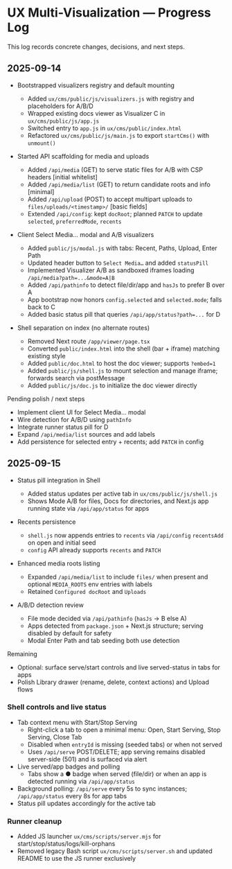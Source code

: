 # UX Multi-Visualization — Progress Log

This log records concrete changes, decisions, and next steps.

## 2025-09-14

- Bootstrapped visualizers registry and default mounting
  - Added `ux/cms/public/js/visualizers.js` with registry and placeholders for A/B/D
  - Wrapped existing docs viewer as Visualizer C in `ux/cms/public/js/app.js`
  - Switched entry to `app.js` in `ux/cms/public/index.html`
  - Refactored `ux/cms/public/js/main.js` to export `startCms()` with `unmount()`

- Started API scaffolding for media and uploads
  - Added `/api/media` (GET) to serve static files for A/B with CSP headers [initial whitelist]
  - Added `/api/media/list` (GET) to return candidate roots and info [minimal]
  - Added `/api/upload` (POST) to accept multipart uploads to `files/uploads/<timestamp>/` [basic fields]
  - Extended `/api/config`: kept `docRoot`; planned `PATCH` to update `selected`, `preferredMode`, `recents`

- Client Select Media… modal and A/B visualizers
  - Added `public/js/modal.js` with tabs: Recent, Paths, Upload, Enter Path
  - Updated header button to `Select Media…` and added `statusPill`
  - Implemented Visualizer A/B as sandboxed iframes loading `/api/media?path=...&mode=A|B`
  - Added `/api/pathinfo` to detect file/dir/app and `hasJs` to prefer B over A
  - App bootstrap now honors `config.selected` and `selected.mode`; falls back to C
  - Added basic status pill that queries `/api/app/status?path=...` for D

- Shell separation on index (no alternate routes)
  - Removed Next route `/app/viewer/page.tsx`
  - Converted `public/index.html` into the shell (bar + iframe) matching existing style
  - Added `public/doc.html` to host the doc viewer; supports `?embed=1`
  - Added `public/js/shell.js` to mount selection and manage iframe; forwards search via postMessage
  - Added `public/js/doc.js` to initialize the doc viewer directly


Pending polish / next steps
- Implement client UI for Select Media… modal
- Wire detection for A/B/D using `pathInfo`
- Integrate runner status pill for D
- Expand `/api/media/list` sources and add labels
- Add persistence for selected entry + recents; add `PATCH` in config

## 2025-09-15

- Status pill integration in Shell
  - Added status updates per active tab in `ux/cms/public/js/shell.js`
  - Shows Mode A/B for files, Docs for directories, and Next.js app running state via `/api/app/status` for apps

- Recents persistence
  - `shell.js` now appends entries to `recents` via `/api/config` `recentsAdd` on open and initial seed
  - `config` API already supports `recents` and `PATCH`

- Enhanced media roots listing
  - Expanded `/api/media/list` to include `files/` when present and optional `MEDIA_ROOTS` env entries with labels
  - Retained `Configured docRoot` and `Uploads`

- A/B/D detection review
  - File mode decided via `/api/pathinfo` (`hasJs` → B else A)
  - Apps detected from `package.json` + Next.js structure; serving disabled by default for safety
  - Modal Enter Path and tab seeding both use detection

Remaining
- Optional: surface serve/start controls and live served-status in tabs for apps
- Polish Library drawer (rename, delete, context actions) and Upload flows

### Shell controls and live status
- Tab context menu with Start/Stop Serving
  - Right-click a tab to open a minimal menu: Open, Start Serving, Stop Serving, Close Tab
  - Disabled when `entryId` is missing (seeded tabs) or when not served
  - Uses `/api/serve` POST/DELETE; app serving remains disabled server-side (501) and is surfaced via alert
- Live served/app badges and polling
  - Tabs show a ● badge when served (file/dir) or when an app is detected running via `/api/app/status`
- Background polling: `/api/serve` every 5s to sync instances; `/api/app/status` every 8s for app tabs
- Status pill updates accordingly for the active tab

### Runner cleanup
- Added JS launcher `ux/cms/scripts/server.mjs` for start/stop/status/logs/kill-orphans
- Removed legacy Bash script `ux/cms/scripts/server.sh` and updated README to use the JS runner exclusively
